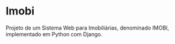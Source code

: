 # Imobi
 Projeto de um Sistema Web para Imobiliárias, denominado IMOBI, implementado em Python com Django.
